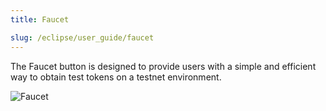 ```yaml
---
title: Faucet

slug: /eclipse/user_guide/faucet
---
```


The Faucet button is designed to provide users with a simple and efficient way to obtain test tokens on a testnet environment.

![Faucet](/img/docs/app/eclipse_faucet.png)
